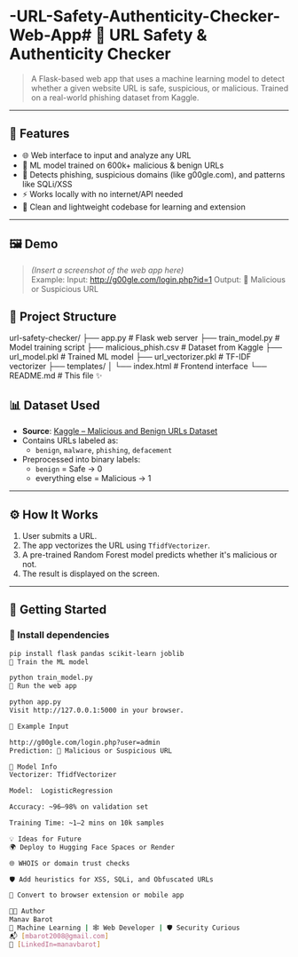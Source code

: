 # -URL-Safety-Authenticity-Checker-Web-App# 🔐 URL Safety & Authenticity Checker

> A Flask-based web app that uses a machine learning model to detect whether a given website URL is safe, suspicious, or malicious. Trained on a real-world phishing dataset from Kaggle.

---

## 🚀 Features

- 🌐 Web interface to input and analyze any URL
- 🧠 ML model trained on 600k+ malicious & benign URLs
- 🧪 Detects phishing, suspicious domains (like g00gle.com), and patterns like SQLi/XSS
- ⚡ Works locally with no internet/API needed
- 📁 Clean and lightweight codebase for learning and extension

---

## 🖼️ Demo

> _(Insert a screenshot of the web app here)_  
Example:
Input: http://g00gle.com/login.php?id=1
Output: 🔴 Malicious or Suspicious URL



## 📁 Project Structure

url-safety-checker/
├── app.py # Flask web server
├── train_model.py # Model training script
├── malicious_phish.csv # Dataset from Kaggle
├── url_model.pkl # Trained ML model
├── url_vectorizer.pkl # TF-IDF vectorizer
├── templates/
│ └── index.html # Frontend interface
└── README.md # This file ✨



## 📊 Dataset Used

- **Source**: [Kaggle – Malicious and Benign URLs Dataset](https://www.kaggle.com/datasets/sid321axn/malicious-urls-dataset)
- Contains URLs labeled as:
  - `benign`, `malware`, `phishing`, `defacement`
- Preprocessed into binary labels:
  - `benign` = Safe → 0
  - everything else = Malicious → 1

---

## ⚙️ How It Works

1. User submits a URL.
2. The app vectorizes the URL using `TfidfVectorizer`.
3. A pre-trained Random Forest model predicts whether it's malicious or not.
4. The result is displayed on the screen.

---

## 🧠 Getting Started

### 🔧 Install dependencies
```bash
pip install flask pandas scikit-learn joblib
🧠 Train the ML model

python train_model.py
🚀 Run the web app

python app.py
Visit http://127.0.0.1:5000 in your browser.

📌 Example Input

http://g00gle.com/login.php?user=admin
Prediction: 🔴 Malicious or Suspicious URL

🧠 Model Info
Vectorizer: TfidfVectorizer

Model:  LogisticRegression

Accuracy: ~96–98% on validation set

Training Time: ~1–2 mins on 10k samples

💡 Ideas for Future
🌍 Deploy to Hugging Face Spaces or Render

🌐 WHOIS or domain trust checks

🛡️ Add heuristics for XSS, SQLi, and Obfuscated URLs

📲 Convert to browser extension or mobile app

👨‍💻 Author
Manav Barot
🧠 Machine Learning | 🕸️ Web Developer | 🛡️ Security Curious
📬 [mbarot2008@gmail.com] 
🔗 [LinkedIn=manavbarot] 
